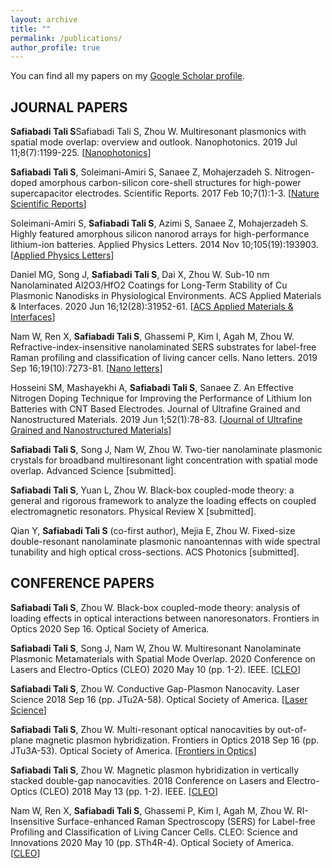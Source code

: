 ```yaml
---
layout: archive
title: ""
permalink: /publications/
author_profile: true
---
```


You can find all my papers on my [Google Scholar profile](https://scholar.google.com/citations?user=Hp0MiBcAAAAJ&hl=en&authuser=1).



JOURNAL PAPERS
---------------------

**Safiabadi Tali S**Safiabadi Tali S, Zhou W. Multiresonant plasmonics with spatial mode overlap: overview and outlook. Nanophotonics. 2019 Jul 11;8(7):1199-225. [[Nanophotonics](https://www.degruyter.com/view/journals/nanoph/8/7/article-p1199.xml)]

**Safiabadi Tali S**, Soleimani-Amiri S, Sanaee Z, Mohajerzadeh S. Nitrogen-doped amorphous carbon-silicon core-shell structures for high-power supercapacitor electrodes. Scientific Reports. 2017 Feb 10;7(1):1-3. [[Nature Scientific Reports](https://www.nature.com/articles/srep42425/)]

Soleimani-Amiri S, **Safiabadi Tali S**, Azimi S, Sanaee Z, Mohajerzadeh S. Highly featured amorphous silicon nanorod arrays for high-performance lithium-ion batteries. Applied Physics Letters. 2014 Nov 10;105(19):193903. [[Applied Physics Letters](https://aip.scitation.org/doi/full/10.1063/1.4902068?casa_token=SnWg4sD5_8IAAAAA%3A9pPNNLcSLq06VFi4eXC0hW851L_7D3clVoOnRFFAerTKWNvVPADshTpFEorTOZZ39aQHiJfoJ65l)]

Daniel MG, Song J, **Safiabadi Tali S**, Dai X, Zhou W. Sub-10 nm Nanolaminated Al2O3/HfO2 Coatings for Long-Term Stability of Cu Plasmonic Nanodisks in Physiological Environments. ACS Applied Materials & Interfaces. 2020 Jun 16;12(28):31952-61. [[ACS Applied Materials & Interfaces](https://pubs.acs.org/doi/abs/10.1021/acsami.0c06941?casa_token=WuHHNSuK72AAAAAA:saKVRsOWzdcCpXxNByKM8T8_PgWsg2rU2V3UtOLdJmjjCgBXoWggTpuI4WLwTrM6mvLB8Y7pYuf07m0)]

Nam W, Ren X, **Safiabadi Tali S**, Ghassemi P, Kim I, Agah M, Zhou W. Refractive-index-insensitive nanolaminated SERS substrates for label-free Raman profiling and classification of living cancer cells. Nano letters. 2019 Sep 16;19(10):7273-81. [[Nano letters](https://pubs.acs.org/doi/abs/10.1021/acs.nanolett.9b02864?casa_token=y_JQ-C2cHDIAAAAA:5o-A7s72eVOmYyMiR4qKpLUiKfeEZA0wyCMbqFypUJAQ1GDc3M0kNgnxdD46ybl6XqkDslSGEg-Lvdc)]

Hosseini SM, Mashayekhi A, **Safiabadi Tali S**, Sanaee Z. An Effective Nitrogen Doping Technique for Improving the Performance of Lithium Ion Batteries with CNT Based Electrodes. Journal of Ultrafine Grained and Nanostructured Materials. 2019 Jun 1;52(1):78-83. [[Journal of Ultrafine Grained and Nanostructured Materials](https://jufgnsm.ut.ac.ir/article_51164_0.html/article_71423.html)]

**Safiabadi Tali S**, Song J, Nam W, Zhou W. Two-tier nanolaminate plasmonic crystals for broadband multiresonant light concentration with spatial mode overlap. Advanced Science [submitted].

**Safiabadi Tali S**, Yuan L, Zhou W. Black-box coupled-mode theory: a general and rigorous framework to analyze the loading effects on coupled electromagnetic resonators. Physical Review X [submitted].

Qian Y, **Safiabadi Tali S** (co-first author), Mejia E, Zhou W. Fixed-size double-resonant nanolaminate plasmonic nanoantennas with wide spectral tunability and high optical cross-sections. ACS Photonics [submitted].


CONFERENCE PAPERS
---------------------

**Safiabadi Tali S**, Zhou W. Black-box coupled-mode theory: analysis of loading effects in optical interactions between nanoresonators. Frontiers in Optics 2020 Sep 16. Optical Society of America.

**Safiabadi Tali S**, Song J, Nam W, Zhou W. Multiresonant Nanolaminate Plasmonic Metamaterials with Spatial Mode Overlap. 2020 Conference on Lasers and Electro-Optics (CLEO) 2020 May 10 (pp. 1-2). IEEE. [[CLEO](https://ieeexplore.ieee.org/abstract/document/9192713)]

**Safiabadi Tali S**, Zhou W. Conductive Gap-Plasmon Nanocavity. Laser Science 2018 Sep 16 (pp. JTu2A-58). Optical Society of America. [[Laser Science](https://www.osapublishing.org/abstract.cfm?uri=ls-2018-JTu2A.58)]

**Safiabadi Tali S**, Zhou W. Multi-resonant optical nanocavities by out-of-plane magnetic plasmon hybridization. Frontiers in Optics 2018 Sep 16 (pp. JTu3A-53). Optical Society of America. [[Frontiers in Optics](https://www.osapublishing.org/abstract.cfm?uri=FiO-2018-JTu3A.53)]

**Safiabadi Tali S**, Zhou W. Magnetic plasmon hybridization in vertically stacked double-gap nanocavities. 2018 Conference on Lasers and Electro-Optics (CLEO) 2018 May 13 (pp. 1-2). IEEE. [[CLEO](https://ieeexplore.ieee.org/abstract/document/8426746)]
	
Nam W, Ren X, **Safiabadi Tali S**, Ghassemi P, Kim I, Agah M, Zhou W. RI-Insensitive Surface-enhanced Raman Spectroscopy (SERS) for Label-free Profiling and Classification of Living Cancer Cells. CLEO: Science and Innovations 2020 May 10 (pp. STh4R-4). Optical Society of America. [[CLEO](https://www.osapublishing.org/abstract.cfm?uri=CLEO_SI-2020-STh4R.4)]




